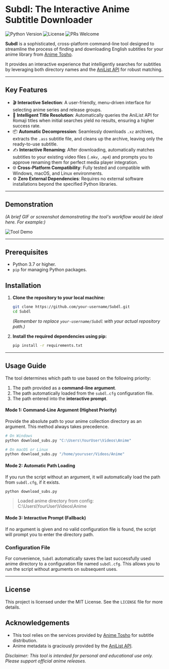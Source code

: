# Subdl: The Interactive Anime Subtitle Downloader

![Python Version](https://img.shields.io/badge/python-3.7+-blue.svg)
![License](https://img.shields.io/badge/license-MIT-green.svg)
![PRs Welcome](https://img.shields.io/badge/PRs-welcome-brightgreen.svg)

**Subdl** is a sophisticated, cross-platform command-line tool designed to streamline the process of finding and downloading English subtitles for your anime library from [Anime Tosho](https://animetosho.org).

It provides an interactive experience that intelligently searches for subtitles by leveraging both directory names and the [AniList API](https://anilist.co) for robust matching.

---

## Key Features

- 🎬 **Interactive Selection**: A user-friendly, menu-driven interface for selecting anime series and release groups.
- 🧠 **Intelligent Title Resolution**: Automatically queries the AniList API for Romaji titles when initial searches yield no results, ensuring a higher success rate.
- 📦 **Automatic Decompression**: Seamlessly downloads `.xz` archives, extracts the `.ass` subtitle file, and cleans up the archive, leaving only the ready-to-use subtitle.
- ✍️ **Interactive Renaming**: After downloading, automatically matches subtitles to your existing video files (`.mkv`, `.mp4`) and prompts you to approve renaming them for perfect media player integration.
- 🌐 **Cross-Platform Compatibility**: Fully tested and compatible with Windows, macOS, and Linux environments.
- ⚙️ **Zero External Dependencies**: Requires no external software installations beyond the specified Python libraries.

---

## Demonstration

*(A brief GIF or screenshot demonstrating the tool's workflow would be ideal here. For example:)*

![Tool Demo](https://i.imgur.com/your-demo-image.gif)

---

## Prerequisites

- Python 3.7 or higher.
- `pip` for managing Python packages.

## Installation

1.  **Clone the repository to your local machine:**
    ```bash
    git clone https://github.com/your-username/Subdl.git
    cd Subdl
    ```
    *(Remember to replace `your-username/Subdl` with your actual repository path.)*

2.  **Install the required dependencies using pip:**
    ```bash
    pip install -r requirements.txt
    ```

---

## Usage Guide

The tool determines which path to use based on the following priority:
1.  The path provided as a **command-line argument**.
2.  The path automatically loaded from the `subdl.cfg` configuration file.
3.  The path entered into the **interactive prompt**.

#### Mode 1: Command-Line Argument (Highest Priority)

Provide the absolute path to your anime collection directory as an argument. This method always takes precedence.

```bash
# On Windows
python download_subs.py "C:\Users\YourUser\Videos\Anime"

# On macOS or Linux
python download_subs.py "/home/youruser/Videos/Anime"
```

#### Mode 2: Automatic Path Loading

If you run the script without an argument, it will automatically load the path from `subdl.cfg`, if it exists.

```bash
python download_subs.py
```
> Loaded anime directory from config: C:\Users\YourUser\Videos\Anime

#### Mode 3: Interactive Prompt (Fallback)

If no argument is given and no valid configuration file is found, the script will prompt you to enter the directory path.

### Configuration File

For convenience, `Subdl` automatically saves the last successfully used anime directory to a configuration file named `subdl.cfg`. This allows you to run the script without arguments on subsequent uses.

---

## License

This project is licensed under the MIT License. See the `LICENSE` file for more details.

## Acknowledgements

- This tool relies on the services provided by [Anime Tosho](https://animetosho.org) for subtitle distribution.
- Anime metadata is graciously provided by the [AniList API](https://anilist.co).

*Disclaimer: This tool is intended for personal and educational use only. Please support official anime releases.*